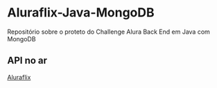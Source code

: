 # Aluraflix-Java-MongoDB
Repositório sobre o proteto do Challenge Alura Back End em Java com MongoDB

## API no ar
[Aluraflix](https://lr-aluraflix.herokuapp.com/start)